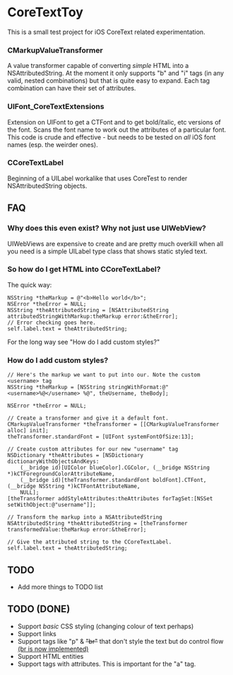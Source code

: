 # CoreTextToy

This is a small test project for iOS CoreText related experimentation.

### CMarkupValueTransformer

A value transformer capable of converting _simple_ HTML into a NSAttributedString.
At the moment it only supports "b" and "i" tags (in any valid, nested combinations) but that is quite easy to expand. Each tag combination can have their set of attributes.

### UIFont_CoreTextExtensions

Extension on UIFont to get a CTFont and to get bold/italic, etc versions of the font. Scans the font name to work out the attributes of a particular font. This code is crude and effective - but needs to be tested on _all_ iOS font names (esp. the weirder ones).

### CCoreTextLabel

Beginning of a UILabel workalike that uses CoreTest to render NSAttributedString objects.

## FAQ

### Why does this even exist? Why not just use UIWebView?

UIWebViews are expensive to create and are pretty much overkill when all you need is a simple UILabel type class that shows static styled text.


### So how do I get HTML into CCoreTextLabel?

The quick way:

    NSString *theMarkup = @"<b>Hello world</b>";
    NSError *theError = NULL;
    NSString *theAttributedString = [NSAttributedString attributedStringWithMarkup:theMarkup error:&theError];
    // Error checking goes here.
    self.label.text = theAttributedString;

For the long way see "How do I add custom styles?"

### How do I add custom styles?

    // Here's the markup we want to put into our. Note the custom <username> tag
    NSString *theMarkup = [NSString stringWithFormat:@"<username>%@</username> %@", theUsername, theBody];

    NSError *theError = NULL;
    
    // Create a transformer and give it a default font.
    CMarkupValueTransformer *theTransformer = [[CMarkupValueTransformer alloc] init];
    theTransformer.standardFont = [UIFont systemFontOfSize:13];
    
    // Create custom attributes for our new "username" tag
    NSDictionary *theAttributes = [NSDictionary dictionaryWithObjectsAndKeys:
        (__bridge id)[UIColor blueColor].CGColor, (__bridge NSString *)kCTForegroundColorAttributeName,
        (__bridge id)[theTransformer.standardFont boldFont].CTFont, (__bridge NSString *)kCTFontAttributeName,
        NULL];
    [theTransformer addStyleAttributes:theAttributes forTagSet:[NSSet setWithObject:@"username"]];
    
    // Transform the markup into a NSAttributedString
    NSAttributedString *theAttributedString = [theTransformer transformedValue:theMarkup error:&theError];

    // Give the attributed string to the CCoreTextLabel.
    self.label.text = theAttributedString;

## TODO

* Add more things to TODO list

## TODO (DONE)

* Support _basic_ CSS styling (changing colour of text perhaps)
* Support links
* Support tags like "p" & <s>"br"</s> that don't style the text but do control flow <ins>(br is now implemented)</ins>
* Support HTML entities
* Support tags with attributes. This is important for the "a" tag.
